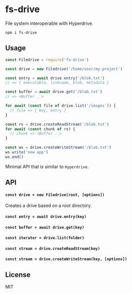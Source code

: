 # fs-drive

File system interoperable with Hyperdrive.

```
npm i fs-drive
```

## Usage
```javascript
const Filedrive = require('fs-drive')

const drive = new Filedrive('/home/user/my-project')

const entry = await drive.entry('/blob.txt')
// => { executable, linkname, blob, metadata }

const buffer = await drive.get('/blob.txt')
// => <Buffer ..>

for await (const file of drive.list('/images')) {
  // file => { key, entry }
}

const rs = drive.createReadStream('/blob.txt')
for await (const chunk of rs) {
  // chunk => <Buffer ..>
}

const ws = drive.createWriteStream('/blob.txt')
ws.write('new app')
ws.end()
```

Minimal API that is similar to `Hyperdrive`.

## API

#### `const drive = new Filedrive(root, [options])`

Creates a drive based on a root directory.

#### `const entry = await drive.entry(key)`

#### `const buffer = await drive.get(key)`

#### `const iterator = drive.list(folder)`

#### `const stream = drive.createReadStream(key)`

#### `const stream = drive.createWriteStream(key, [options])`

## License
MIT
